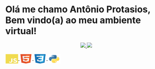 <h1> Olá  me chamo Antônio Protasios, Bem vindo(a) ao meu ambiente virtual!</h1>
<div align="center">
  <a href="https://www.instagram.com/antonioprotasiosf/">
  <img height="180em" src="https://github-readme-stats.vercel.app/api?username=antonioprotasios&show_icons=true&theme=tokyonight,&include_all_commits=true&count_private=true"/>
  <img height="180em" src="https://github-readme-stats.vercel.app/api/top-langs/?username=antonioprotasios&layout=compact&langs_count=7&theme=onedark"/>
    
</div>
  <div style="display: inline_block"><br>
  <img align="center" alt="Protasios-Js" height="30" width="40" src="https://raw.githubusercontent.com/devicons/devicon/master/icons/javascript/javascript-plain.svg">
  <img align="center" alt="Protasios-HTML" height="30" width="40" src="https://raw.githubusercontent.com/devicons/devicon/master/icons/html5/html5-original.svg">
  <img align="center" alt="Protasios-CSS" height="30" width="40" src="https://raw.githubusercontent.com/devicons/devicon/master/icons/css3/css3-original.svg">
  <img align="center" alt="Protasios-Python" height="30" width="40" src="https://raw.githubusercontent.com/devicons/devicon/master/icons/python/python-original.svg">
</div>
